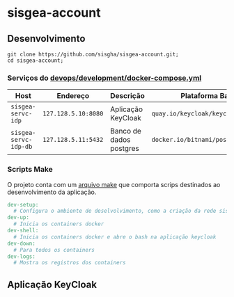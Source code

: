 # sisgea-account

## Desenvolvimento

```
git clone https://github.com/sisgha/sisgea-account.git;
cd sisgea-account;
```

### Serviços do [devops/development/docker-compose.yml](./devops/development/docker-compose.yml)

| Host                  | Endereço            | Descrição               | Plataforma Base                    |
| --------------------- | ------------------- | ----------------------- | ---------------------------------- |
| `sisgea-servc-idp`    | `127.128.5.10:8080` | Aplicação KeyCloak      | `quay.io/keycloak/keycloak:21.1.2` |
| `sisgea-servc-idp-db` | `127.128.5.11:5432` | Banco de dados postgres | `docker.io/bitnami/postgresql:15`  |

### Scripts Make

O projeto conta com um [arquivo make](./Makefile) que comporta scrips destinados ao desenvolvimento da aplicação.

```Makefile
dev-setup:
  # Configura o ambiente de deselvolvimento, como a criação da rede sisgea-net e os arquivos .env
dev-up:
  # Inicia os containers docker
dev-shell:
  # Inicia os containers docker e abre o bash na aplicação keycloak
dev-down:
  # Para todos os containers
dev-logs:
  # Mostra os registros dos containers
```

## Aplicação KeyCloak

